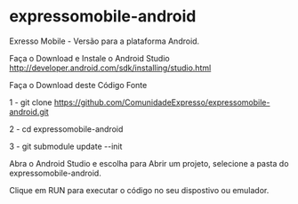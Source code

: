 expressomobile-android
======================

Exresso Mobile - Versão para a plataforma Android.

Faça o Download e Instale o Android Studio
http://developer.android.com/sdk/installing/studio.html

Faça o Download deste Código Fonte

1 - git clone https://github.com/ComunidadeExpresso/expressomobile-android.git

2 - cd expressomobile-android

3 - git submodule update --init

Abra o Android Studio e escolha para Abrir um projeto, selecione a pasta do expressomobile-android.

Clique em RUN para executar o código no seu dispostivo ou emulador.
